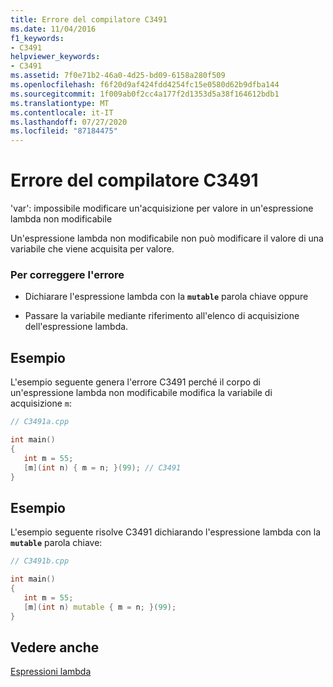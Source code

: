 ```yaml
---
title: Errore del compilatore C3491
ms.date: 11/04/2016
f1_keywords:
- C3491
helpviewer_keywords:
- C3491
ms.assetid: 7f0e71b2-46a0-4d25-bd09-6158a280f509
ms.openlocfilehash: f6f20d9af424fdd4254fc15e0580d62b9dfba144
ms.sourcegitcommit: 1f009ab0f2cc4a177f2d1353d5a38f164612bdb1
ms.translationtype: MT
ms.contentlocale: it-IT
ms.lasthandoff: 07/27/2020
ms.locfileid: "87184475"
---
```

# <a name="compiler-error-c3491"></a>Errore del compilatore C3491

'var': impossibile modificare un'acquisizione per valore in un'espressione lambda non modificabile

Un'espressione lambda non modificabile non può modificare il valore di una variabile che viene acquisita per valore.

### <a name="to-correct-this-error"></a>Per correggere l'errore

- Dichiarare l'espressione lambda con la **`mutable`** parola chiave oppure

- Passare la variabile mediante riferimento all'elenco di acquisizione dell'espressione lambda.

## <a name="example"></a>Esempio

L'esempio seguente genera l'errore C3491 perché il corpo di un'espressione lambda non modificabile modifica la variabile di acquisizione `m`:

```cpp
// C3491a.cpp

int main()
{
   int m = 55;
   [m](int n) { m = n; }(99); // C3491
}
```

## <a name="example"></a>Esempio

L'esempio seguente risolve C3491 dichiarando l'espressione lambda con la **`mutable`** parola chiave:

```cpp
// C3491b.cpp

int main()
{
   int m = 55;
   [m](int n) mutable { m = n; }(99);
}
```

## <a name="see-also"></a>Vedere anche

[Espressioni lambda](../../cpp/lambda-expressions-in-cpp.md)
